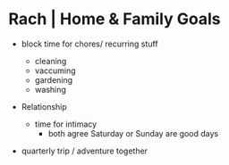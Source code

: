 
# Rach | Home & Family Goals

-   block time for chores/ recurring stuff
	-   cleaning
	-   vaccuming
	-   gardening
	-   washing

-   Relationship
	-   time for intimacy
		-   both agree Saturday or Sunday are good days
-   quarterly trip / adventure together